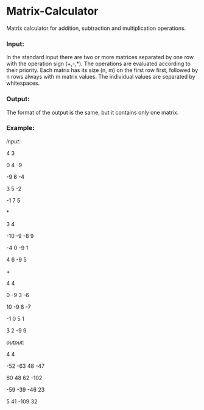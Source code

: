 # Matrix-Calculator
Matrix calculator for addition, subtraction and multiplication operations.

### Input:
In the standard input there are two or more matrices separated by one row with the operation sign (+,-,*). The operations are evaluated according to their priority.
Each matrix has its size (n, m) on the first row first, followed by n rows always with m matrix values. The individual values are separated by whitespaces.

### Output:
The format of the output is the same, but it contains only one matrix.

### Example:
_input:_

4 3

0 4 -9

-9 6 -4

3 5 -2

-1 7 5

\*

3 4

-10 -9 -8 9

-4 0 -9 1

4 6 -9 5

\+

4 4

0 -9 3 -6

10 -9 8 -7

-1 0 5 1

3 2 -9 9

_output:_

4 4

-52 -63 48 -47

60 48 62 -102

-59 -39 -46 23

5 41 -109 32
